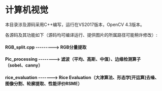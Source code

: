 # 计算机视觉

本目录涉及源码采用C++编写，运行在VS2017版本，OpenCV 4.3版本。

各源码及其功能如下（源码均可编译运行、提供图片的所属路径可能稍许修改）:
   
#### RGB_split.cpp ---------> RGB分量提取
#### Pic_processing --------> 滤波（平均、高斯、中值）、边缘检测算子（sobel、canny）
#### rice_evaluation -------> Rice Evaluation（大津算法、形态学[开运算]去噪、图像分割、轮廓提取、性能评价RSME）


